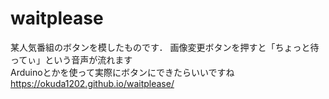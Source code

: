 # waitplease
某人気番組のボタンを模したものです．
画像変更ボタンを押すと「ちょっと待ってぃ」という音声が流れます
<br> 
Arduinoとかを使って実際にボタンにできたらいいですね
<br> 
https://okuda1202.github.io/waitplease/
